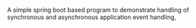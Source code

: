 A simple spring boot based program to demonstrate handling of synchronous and asynchronous application event handling,
